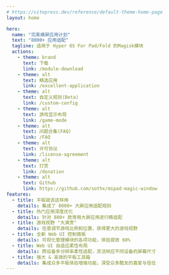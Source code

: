 ```yaml
---
# https://vitepress.dev/reference/default-theme-home-page
layout: home

hero:
  name: "完美横屏应用计划"
  text: "8000+ 应用适配"
  tagline: 适用于 Hyper OS For Pad/Fold 的Magisk模块
  actions:
    - theme: brand
      text: 下载
      link: /module-download
    - theme: alt
      text: 精选应用
      link: /excellent-application
    - theme: alt
      text: 自定义规则(Beta)
      link: /custom-config
    - theme: alt
      text: 游戏显示布局
      link: /game-mode
    - theme: alt
      text: 问题合集(FAQ)
      link: /FAQ
    - theme: alt
      text: 许可协议
      link: /license-agreement
    - theme: alt
      text: 打赏
      link: /donation
    - theme: alt
      text: Github
      link: https://github.com/sothx/mipad-magic-window
features:
  - title: 平板就该这样用
    details: 集成了 8000+ 大屏应用适配规则
  - title: 热门应用深度优化
    details: 针对 800+ 款常用大屏应用进行精适配
  - title: 游戏视野 "大满贯"
    details: 任意调节游戏比例和位置，获得更大的游戏视野
  - title: 全新 Web UI 控制面板
    details: 可视化管理模块的各项功能，体验提效 60%
  - title: Web UI 自适应柔性布局
    details: 跨设备多分辨率柔性适配，灵活响应不同设备的屏幕尺寸
  - title: 强大 & 高效的平板工具箱
    details: 集成众多平板体验增强功能，深受众多酷友的喜爱与信任
---
```


